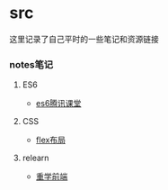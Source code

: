 # src

这里记录了自己平时的一些笔记和资源链接

### notes笔记

1. ES6

   - [es6腾讯课堂](<https://github.com/RainbowYano/notes-resource/blob/master/notes/ES6/ES6.md>)

2. CSS

   - [flex布局](https://github.com/RainbowYano/notes-resource/blob/master/notes/CSS/1.flex%E5%B8%83%E5%B1%80.md)

3. relearn 

   - [重学前端](https://github.com/RainbowYano/notes-resource/blob/master/notes/relearn/重学前端.md)

     



